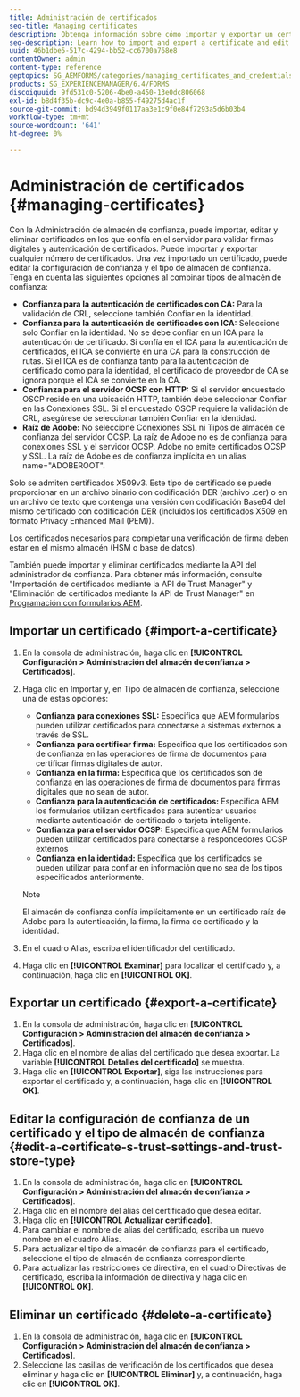```yaml
---
title: Administración de certificados
seo-title: Managing certificates
description: Obtenga información sobre cómo importar y exportar un certificado y editar su configuración de confianza.
seo-description: Learn how to import and export a certificate and edit its trust settings.
uuid: 46b1dbe5-517c-4294-bb52-cc6700a768e8
contentOwner: admin
content-type: reference
geptopics: SG_AEMFORMS/categories/managing_certificates_and_credentials
products: SG_EXPERIENCEMANAGER/6.4/FORMS
discoiquuid: 9fd531c0-5206-4be0-a450-13e0dc806068
exl-id: b8d4f35b-dc9c-4e0a-b855-f49275d4ac1f
source-git-commit: bd94d3949f0117aa3e1c9f0e84f7293a5d6b03b4
workflow-type: tm+mt
source-wordcount: '641'
ht-degree: 0%

---
```


# Administración de certificados {#managing-certificates}

Con la Administración de almacén de confianza, puede importar, editar y eliminar certificados en los que confía en el servidor para validar firmas digitales y autenticación de certificados. Puede importar y exportar cualquier número de certificados. Una vez importado un certificado, puede editar la configuración de confianza y el tipo de almacén de confianza. Tenga en cuenta las siguientes opciones al combinar tipos de almacén de confianza:

* **Confianza para la autenticación de certificados con CA:** Para la validación de CRL, seleccione también Confiar en la identidad.
* **Confianza para la autenticación de certificados con ICA:** Seleccione solo Confiar en la identidad. No se debe confiar en un ICA para la autenticación de certificado. Si confía en el ICA para la autenticación de certificados, el ICA se convierte en una CA para la construcción de rutas. Si el ICA es de confianza tanto para la autenticación de certificado como para la identidad, el certificado de proveedor de CA se ignora porque el ICA se convierte en la CA.
* **Confianza para el servidor OCSP con HTTP:** Si el servidor encuestado OSCP reside en una ubicación HTTP, también debe seleccionar Confiar en las Conexiones SSL. Si el encuestado OSCP requiere la validación de CRL, asegúrese de seleccionar también Confiar en la identidad.
* **Raíz de Adobe:** No seleccione Conexiones SSL ni Tipos de almacén de confianza del servidor OCSP. La raíz de Adobe no es de confianza para conexiones SSL y el servidor OCSP. Adobe no emite certificados OCSP y SSL. La raíz de Adobe es de confianza implícita en un alias name=&quot;ADOBEROOT&quot;.

Solo se admiten certificados X509v3. Este tipo de certificado se puede proporcionar en un archivo binario con codificación DER (archivo .cer) o en un archivo de texto que contenga una versión con codificación Base64 del mismo certificado con codificación DER (incluidos los certificados X509 en formato Privacy Enhanced Mail (PEM)).

Los certificados necesarios para completar una verificación de firma deben estar en el mismo almacén (HSM o base de datos).

También puede importar y eliminar certificados mediante la API del administrador de confianza. Para obtener más información, consulte &quot;Importación de certificados mediante la API de Trust Manager&quot; y &quot;Eliminación de certificados mediante la API de Trust Manager&quot; en [Programación con formularios AEM](https://www.adobe.com/go/learn_aemforms_programming_63).

## Importar un certificado {#import-a-certificate}

1. En la consola de administración, haga clic en **[!UICONTROL Configuración > Administración del almacén de confianza > Certificados]**.
1. Haga clic en Importar y, en Tipo de almacén de confianza, seleccione una de estas opciones:

   * **Confianza para conexiones SSL:** Especifica que AEM formularios pueden utilizar certificados para conectarse a sistemas externos a través de SSL.
   * **Confianza para certificar firma:** Especifica que los certificados son de confianza en las operaciones de firma de documentos para certificar firmas digitales de autor.
   * **Confianza en la firma:** Especifica que los certificados son de confianza en las operaciones de firma de documentos para firmas digitales que no sean de autor.
   * **Confianza para la autenticación de certificados:** Especifica AEM los formularios utilizan certificados para autenticar usuarios mediante autenticación de certificado o tarjeta inteligente.
   * **Confianza para el servidor OCSP:** Especifica que AEM formularios pueden utilizar certificados para conectarse a respondedores OCSP externos
   * **Confianza en la identidad:** Especifica que los certificados se pueden utilizar para confiar en información que no sea de los tipos especificados anteriormente.

   >[!NOTE]
   >
   >El almacén de confianza confía implícitamente en un certificado raíz de Adobe para la autenticación, la firma, la firma de certificado y la identidad.

1. En el cuadro Alias, escriba el identificador del certificado.
1. Haga clic en **[!UICONTROL Examinar]** para localizar el certificado y, a continuación, haga clic en **[!UICONTROL OK]**.

## Exportar un certificado {#export-a-certificate}

1. En la consola de administración, haga clic en **[!UICONTROL Configuración > Administración del almacén de confianza > Certificados]**.
1. Haga clic en el nombre de alias del certificado que desea exportar. La variable **[!UICONTROL Detalles del certificado]** se muestra.
1. Haga clic en **[!UICONTROL Exportar]**, siga las instrucciones para exportar el certificado y, a continuación, haga clic en **[!UICONTROL OK]**.

## Editar la configuración de confianza de un certificado y el tipo de almacén de confianza {#edit-a-certificate-s-trust-settings-and-trust-store-type}

1. En la consola de administración, haga clic en **[!UICONTROL Configuración > Administración del almacén de confianza > Certificados]**.
1. Haga clic en el nombre del alias del certificado que desea editar.
1. Haga clic en **[!UICONTROL Actualizar certificado]**.
1. Para cambiar el nombre de alias del certificado, escriba un nuevo nombre en el cuadro Alias.
1. Para actualizar el tipo de almacén de confianza para el certificado, seleccione el tipo de almacén de confianza correspondiente.
1. Para actualizar las restricciones de directiva, en el cuadro Directivas de certificado, escriba la información de directiva y haga clic en **[!UICONTROL OK]**.

## Eliminar un certificado {#delete-a-certificate}

1. En la consola de administración, haga clic en **[!UICONTROL Configuración > Administración del almacén de confianza > Certificados]**.
1. Seleccione las casillas de verificación de los certificados que desea eliminar y haga clic en **[!UICONTROL Eliminar]** y, a continuación, haga clic en **[!UICONTROL OK]**.
